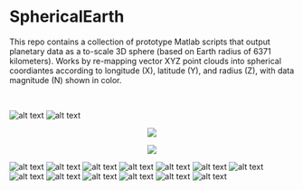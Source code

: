 # SphericalEarth

This repo contains a collection of prototype Matlab scripts that output planetary data as a to-scale 3D sphere (based on Earth radius of 6371 kilometers). Works by re-mapping vector XYZ point clouds into spherical coordiantes according to longitude (X), latitude (Y), and radius (Z), with data magnitude (N) shown in color.

<br>

![alt text](https://raw.githubusercontent.com/dirediredock/SphericalEarth/main/exampleFigures/A2.png)
![alt text](https://raw.githubusercontent.com/dirediredock/SphericalEarth/main/exampleFigures/A1.png)

<p align="center">
  <img src="https://raw.githubusercontent.com/dirediredock/SphericalEarth/main/exampleFigures/SphericalSpin2.gif"/>
</p>
<p align="center">
  <img src="https://raw.githubusercontent.com/dirediredock/SphericalEarth/main/exampleFigures/G1.gif"/>
</p>

![alt text](https://raw.githubusercontent.com/dirediredock/SphericalEarth/main/exampleFigures/A5.png)
![alt text](https://raw.githubusercontent.com/dirediredock/SphericalEarth/main/exampleFigures/A8.png)
![alt text](https://raw.githubusercontent.com/dirediredock/SphericalEarth/main/exampleFigures/A6.png)
![alt text](https://raw.githubusercontent.com/dirediredock/SphericalEarth/main/exampleFigures/A7.png)
![alt text](https://raw.githubusercontent.com/dirediredock/SphericalEarth/main/exampleFigures/A9.png)
![alt text](https://raw.githubusercontent.com/dirediredock/SphericalEarth/main/exampleFigures/B1.png)
![alt text](https://raw.githubusercontent.com/dirediredock/SphericalEarth/main/exampleFigures/B2.png)
![alt text](https://raw.githubusercontent.com/dirediredock/SphericalEarth/main/exampleFigures/B3.png)
![alt text](https://raw.githubusercontent.com/dirediredock/SphericalEarth/main/exampleFigures/B5.png)
![alt text](https://raw.githubusercontent.com/dirediredock/SphericalEarth/main/exampleFigures/D1.png)
![alt text](https://raw.githubusercontent.com/dirediredock/SphericalEarth/main/exampleFigures/C1.png)
![alt text](https://raw.githubusercontent.com/dirediredock/SphericalEarth/main/exampleFigures/C2.png)
![alt text](https://raw.githubusercontent.com/dirediredock/SphericalEarth/main/exampleFigures/C3.png)

<br>


